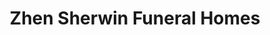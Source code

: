 ---
title: "Zhen Sherwin Funeral Homes"
url: /cabuyao/zhen-sherwin-funeral-homes/
shop: funeral directors
---